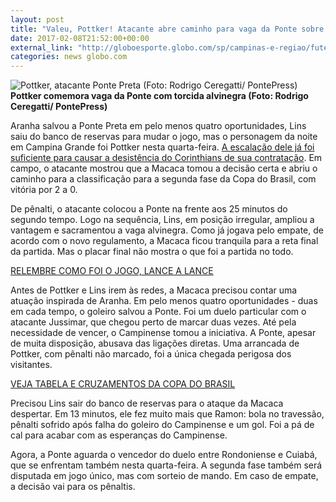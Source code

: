 ```yaml
---
layout: post
title: "Valeu, Pottker! Atacante abre caminho para vaga da Ponte sobre Campinense "
date: 2017-02-08T21:52:00+00:00
external_link: "http://globoesporte.globo.com/sp/campinas-e-regiao/futebol/copa-do-brasil/noticia/2017/02/valeu-pottker-atacante-abre-caminho-para-vaga-da-ponte-sobre-campinense.html"
categories: news globo.com
---
```

 ![Pottker, atacante Ponte Preta (Foto: Rodrigo Ceregatti/ PontePress)](http://s2.glbimg.com/XcIWiumkEhNWbwnf6z1o9uhZxCo=/120x0:823x539/300x230/s.glbimg.com/es/ge/f/original/2017/02/08/pottker.2.jpg "Pottker, atacante Ponte Preta (Foto: Rodrigo Ceregatti/ PontePress)")**Pottker comemora vaga da Ponte com torcida alvinegra (Foto: Rodrigo Ceregatti/ PontePress)**

Aranha salvou a Ponte Preta em pelo menos quatro oportunidades, Lins saiu do banco de reservas para mudar o jogo, mas o personagem da noite em Campina Grande foi Pottker nesta quarta-feira. [A escalação dele já foi suficiente para causar a desistência do Corinthians de sua contratação](http://globoesporte.globo.com/pb/futebol/copa-do-brasil/jogo/08-02-2017/campinense-ponte-preta/). Em campo, o atacante mostrou que a Macaca tomou a decisão certa e abriu o caminho para a classificação para a segunda fase da Copa do Brasil, com vitória por 2 a 0.&nbsp;

De pênalti, o atacante colocou a Ponte na frente aos 25 minutos do segundo tempo. Logo na sequência, Lins, em posição irregular, ampliou a vantagem e sacramentou a vaga alvinegra. Como já jogava pelo empate, de acordo com o novo regulamento, a Macaca ficou tranquila para a reta final da partida. Mas o placar final não mostra o que foi a partida no todo.&nbsp;

[RELEMBRE COMO FOI O JOGO, LANCE A LANCE](http://globoesporte.globo.com/pb/futebol/copa-do-brasil/jogo/08-02-2017/campinense-ponte-preta/)

Antes de Pottker e Lins irem às redes, a Macaca precisou contar uma atuação inspirada de Aranha. Em pelo menos quatro oportunidades - duas em cada tempo, o goleiro salvou a Ponte. Foi um duelo particular com o atacante Jussimar, que chegou perto de marcar duas vezes. Até pela necessidade de vencer, o Campinense tomou a iniciativa. A Ponte, apesar de muita disposição, abusava das ligações diretas. Uma arrancada de Pottker, com pênalti não marcado, foi a única chegada perigosa dos visitantes.&nbsp;

[VEJA TABELA E CRUZAMENTOS DA COPA DO BRASIL](http://globoesporte.globo.com/futebol/copa-do-brasil/)

Precisou Lins sair do banco de reservas para o ataque da Macaca despertar. Em 13 minutos, ele fez muito mais que Ramon: bola no travessão, pênalti sofrido após falha do goleiro do Campinense e um gol. Foi a pá de cal para acabar com as esperanças do Campinense.

Agora, a Ponte aguarda o vencedor do duelo entre Rondoniense e Cuiabá, que se enfrentam também nesta quarta-feira. A segunda fase também será disputada em jogo único, mas com sorteio de mando. Em caso de empate, a decisão vai para os pênaltis.&nbsp;

